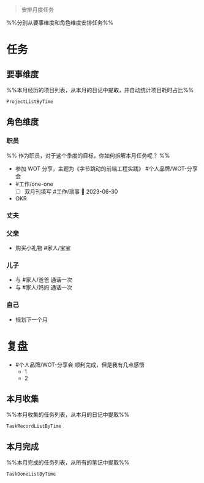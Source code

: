 > 安排月度任务

%%分别从要事维度和角色维度安排任务%%

# 任务

## 要事维度
%%本月经历的项目列表，从本月的日记中提取，并自动统计项目耗时占比%%
```PeriodicPARA
ProjectListByTime
```

## 角色维度
### 职员
%% 作为职员，对于这个季度的目标，你如何拆解本月任务呢？ %%
- 参加 WOT 分享，主题为《字节跳动的前端工程实践》 #个人品牌/WOT-分享会 
- #工作/one-one 
	- [ ] 双月刊填写 #工作/琐事 📅 2023-06-30
- OKR

### 丈夫
### 父亲
- 购买小礼物 #家人/宝宝 
### 儿子
- 与 #家人/爸爸 通话一次
- 与 #家人/妈妈 通话一次
### 自己
- 规划下一个月

# 复盘
- #个人品牌/WOT-分享会 顺利完成，但是我有几点感悟
	- 1
	- 2

## 本月收集
%%本月收集的任务列表，从本月的日记中提取%%
```PeriodicPARA
TaskRecordListByTime
```

## 本月完成
%%本月完成的任务列表，从所有的笔记中提取%%
```PeriodicPARA
TaskDoneListByTime
```